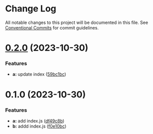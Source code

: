# Change Log

All notable changes to this project will be documented in this file.
See [Conventional Commits](https://conventionalcommits.org) for commit guidelines.

# [0.2.0](https://github.com/geekact/lerna-testing/compare/v0.1.0...v0.2.0) (2023-10-30)


### Features

* **a:** update index ([59bc1bc](https://github.com/geekact/lerna-testing/commit/59bc1bc48d19182dc85acd3899ae6e3b5506197a))





# 0.1.0 (2023-10-30)


### Features

* **a:** add index.js ([df49c8b](https://github.com/geekact/lerna-testing/commit/df49c8bcbd28ba960e06089bf5fa1de8433de443))
* **b:** addd index.js ([f0e10bc](https://github.com/geekact/lerna-testing/commit/f0e10bccfefe41d5de5718515dbbc029612b8f53))
